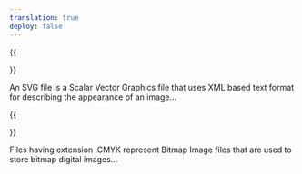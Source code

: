 ```yaml
---
translation: true
deploy: false
---
```


{{<section SVG>}}

An SVG file is a Scalar Vector Graphics file that uses XML based text format for describing the appearance of an image...


{{<section CMYK>}}

Files having extension .CMYK represent Bitmap Image files that are used to store bitmap digital images...
